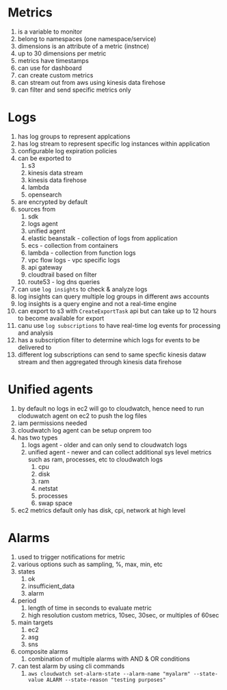 # Metrics
1. is a variable to monitor
1. belong to namespaces (one namespace/service)
1. dimensions is an attribute of a metric (instnce)
1. up to 30 dimensions per metric
1. metrics have timestamps
1. can use for dashboard
1. can create custom metrics
1. can stream out from aws using kinesis data firehose
1. can filter and send specific metrics only

# Logs
1. has log groups to represent applcations
1. has log stream to represent specific log instances within application
1. configurable log expiration policies
1. can be exported to
    1. s3
    1. kinesis data stream
    1. kinesis data firehose
    1. lambda
    1. opensearch
1. are encrypted by default
1. sources from
    1. sdk
    1. logs agent
    1. unified agent
    1. elastic beanstalk - collection of logs from application
    1. ecs - collection from containers
    1. lambda - collection from function logs
    1. vpc flow logs - vpc specific logs
    1. api gateway
    1. cloudtrail based on filter
    1. route53 - log dns queries
1. can use `log insights` to check & analyze logs
1. log insights can query multiple log groups in different aws accounts
1. log insights is a query engine and not a real-time engine
1. can export to s3 with `CreateExportTask` api but can take up to 12 hours to become available for export 
1. canu use `log subscriptions` to have real-time log events for processing and analysis
1. has a subscription filter to determine which logs for events to be delivered to
1. different log subscriptions can send to same specfic kinesis dataw stream and then aggregated through kinesis data firehose

# Unified agents
1. by default no logs in ec2 will go to cloudwatch, hence need to run cloduwatch agent on ec2 to push the log files
1. iam permissions needed
1. cloudwatch log agent can be setup onprem too
1. has two types
    1. logs agent - older and can only send to cloudwatch logs
    1. unified agent - newer and can collect additional sys level metrics such as ram, processes, etc to cloudwatch logs 
        1. cpu
        1. disk
        1. ram
        1. netstat
        1. processes
        1. swap space
1. ec2 metrics default only has disk, cpi, network at high level

# Alarms
1. used to trigger notifications for metric
1. various options such as sampling, %, max, min, etc
1. states
    1. ok
    1. insufficient_data
    1. alarm
1. period
    1. length of time in seconds to evaluate metric
    1. high resolution custom metrics, 10sec, 30sec, or multiples of 60sec
1. main targets
    1. ec2
    1. asg
    1. sns
1. composite alarms
    1. combination of multiple alarms with AND & OR conditions
1. can test alarm by using cli commands
    1. `aws cloudwatch set-alarm-state --alarm-name "myalarm" --state-value ALARM --state-reason "testing purposes"`
